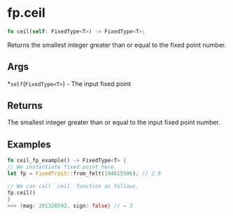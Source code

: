 # fp.ceil

```rust
fn ceil(self: FixedType<T>) -> FixedType<T>;
```

Returns the smallest integer greater than or equal to the fixed point number.

## Args

*`self`(`FixedType<T>`) - The input fixed point

## Returns

The smallest integer greater than or equal to the input fixed point number.

## Examples

```rust
fn ceil_fp_example() -> FixedType<T> {
// We instantiate fixed point here.
let fp = FixedTrait::from_felt(194615506); // 2.9

// We can call `ceil` function as follows.
fp.ceil()
}
>>> {mag: 201326592, sign: false} // = 3
```
